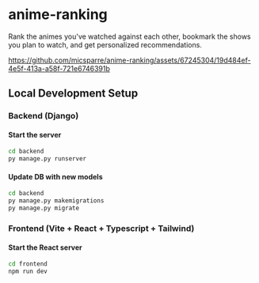 # anime-ranking

Rank the animes you've watched against each other, bookmark the shows you plan to watch, and get personalized recommendations.

https://github.com/micsparre/anime-ranking/assets/67245304/19d484ef-4e5f-413a-a58f-721e6746391b

## Local Development Setup

### Backend (Django)

#### Start the server

```bash
cd backend
py manage.py runserver
```

#### Update DB with new models

```bash
cd backend
py manage.py makemigrations
py manage.py migrate
```

### Frontend (Vite + React + Typescript + Tailwind)

#### Start the React server

```bash
cd frontend
npm run dev
```
